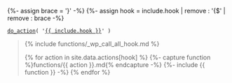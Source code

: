 {%- assign brace = '}' -%}
{%- assign hook = include.hook | remove : '{$' | remove : brace -%}

<p><code><a href="https://developer.wordpress.org/reference/functions/do_action/">do_action</a>( '<a href="https://developer.wordpress.org/reference/hooks/{{ hook }}/">{{ include.hook }}</a>' )</code></p>

<blockquote>

{% include functions/_wp_call_all_hook.md %}

{% for action in site.data.actions[hook] %}
  {%- capture function %}functions/{{ action }}.md{% endcapture -%}
  {%- include {{ function }} -%}
{% endfor %}

</blockquote>
